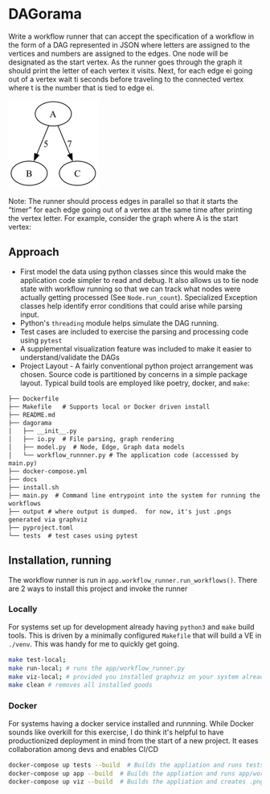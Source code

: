 # DAGorama
Write a workflow runner that can accept the specification of a workflow in the form of a DAG
represented in JSON where letters are assigned to the vertices and numbers are assigned to
the edges. One node will be designated as the start vertex.
As the runner goes through the graph it should print the letter of each vertex it visits. Next, for
each edge ei going out of a vertex wait ti seconds before traveling to the connected vertex where
t is the number that is tied to edge ei.

![example image](docs/workflow_1.png)

Note: The runner should process edges in parallel so that it starts the “timer” for each edge
going out of a vertex at the same time after printing the vertex letter. For example, consider the
graph where A is the start vertex:

## Approach

* First model the data using python classes since this would make the application code simpler to read and debug.  It also allows us to tie node state with workflow running so that we can track what nodes were actually getting processed (See `Node.run_count`). Specialized Exception classes help identify error conditions that could arise while parsing input.
* Python's `threading` module helps simulate the DAG running.
* Test cases are included to exercise the parsing and processing code using `pytest`
* A supplemental visualization feature was included to make it easier to understand/validate the DAGs
* Project Layout - A fairly conventional python project arrangement was chosen. Source code is partitioned by concerns in a simple package layout.  Typical build tools are employed like poetry, docker, and `make`:
```
├── Dockerfile 
├── Makefile   # Supports local or Docker driven install
├── README.md
├── dagorama
│   ├── __init__.py
│   ├── io.py  # File parsing, graph rendering
│   ├── model.py  # Node, Edge, Graph data models
│   └── workflow_runnner.py # The application code (accesssed by main.py)
├── docker-compose.yml
├── docs
├── install.sh
├── main.py  # Command line entrypoint into the system for running the workflows
├── output # where output is dumped.  for now, it's just .pngs generated via graphviz
├── pyproject.toml
└── tests  # test cases using pytest
```
## Installation, running
The  workflow runner is run in `app.workflow_runner.run_workflows()`.
There are 2 ways to install this project and invoke the runner
### Locally
For systems set up for development already having `python3` and `make` build tools.  This is driven by a minimally configured `Makefile` that will build a VE in `./venv`.  This was handy for me to quickly get going.
```bash
make test-local;
make run-local; # runs the app/workflow_runner.py
make viz-local; # provided you installed graphviz on your system already, creates .png graphs in ./output from tests/data/*json
make clean # removes all installed goods
```
### Docker
For systems having a docker service installed and runnning.  While Docker sounds like overkill for this exercise, I do think it's helpful to have productionized deployment in mind from the start of a new project. It eases collaboration among devs and enables CI/CD
```bash
docker-compose up tests --build  # Builds the appliation and runs tests defined in ./tests
docker-compose up app --build  # Builds the appliation and runs app/workflow_runner.py
docker-compose up viz --build  # Builds the appliation and creates .png graphs in ./output from tests/data/*json

```

